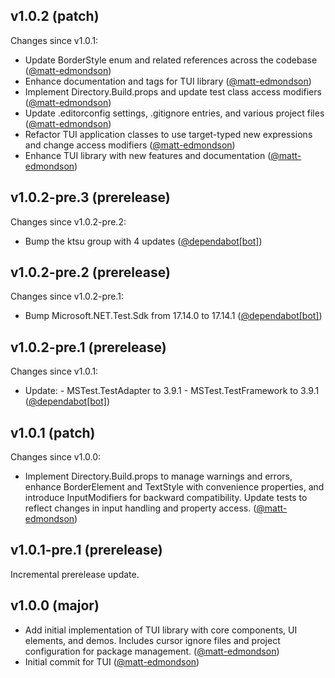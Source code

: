 ## v1.0.2 (patch)

Changes since v1.0.1:

- Update BorderStyle enum and related references across the codebase ([@matt-edmondson](https://github.com/matt-edmondson))
- Enhance documentation and tags for TUI library ([@matt-edmondson](https://github.com/matt-edmondson))
- Implement Directory.Build.props and update test class access modifiers ([@matt-edmondson](https://github.com/matt-edmondson))
- Update .editorconfig settings, .gitignore entries, and various project files ([@matt-edmondson](https://github.com/matt-edmondson))
- Refactor TUI application classes to use target-typed new expressions and change access modifiers ([@matt-edmondson](https://github.com/matt-edmondson))
- Enhance TUI library with new features and documentation ([@matt-edmondson](https://github.com/matt-edmondson))
## v1.0.2-pre.3 (prerelease)

Changes since v1.0.2-pre.2:

- Bump the ktsu group with 4 updates ([@dependabot[bot]](https://github.com/dependabot[bot]))
## v1.0.2-pre.2 (prerelease)

Changes since v1.0.2-pre.1:

- Bump Microsoft.NET.Test.Sdk from 17.14.0 to 17.14.1 ([@dependabot[bot]](https://github.com/dependabot[bot]))
## v1.0.2-pre.1 (prerelease)

Changes since v1.0.1:

- Update: - MSTest.TestAdapter to 3.9.1 - MSTest.TestFramework to 3.9.1 ([@dependabot[bot]](https://github.com/dependabot[bot]))
## v1.0.1 (patch)

Changes since v1.0.0:

- Implement Directory.Build.props to manage warnings and errors, enhance BorderElement and TextStyle with convenience properties, and introduce InputModifiers for backward compatibility. Update tests to reflect changes in input handling and property access. ([@matt-edmondson](https://github.com/matt-edmondson))
## v1.0.1-pre.1 (prerelease)

Incremental prerelease update.
## v1.0.0 (major)

- Add initial implementation of TUI library with core components, UI elements, and demos. Includes cursor ignore files and project configuration for package management. ([@matt-edmondson](https://github.com/matt-edmondson))
- Initial commit for TUI ([@matt-edmondson](https://github.com/matt-edmondson))
